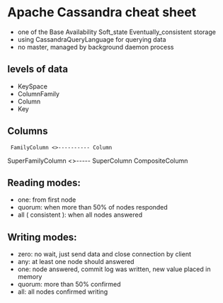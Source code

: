 # Apache Cassandra cheat sheet
* one of the Base Availability Soft_state Eventually_consistent storage   
* using CassandraQueryLanguage for querying data  
* no master, managed by background daemon process

## levels of data
* KeySpace
* ColumnFamily
* Column
* Key

## Columns
     FamilyColumn <>---------- Column
SuperFamilyColumn <>----- SuperColumn
CompositeColumn

## Reading modes:
* one: from first node
* quorum: when more than 50% of nodes responded
* all ( consistent ): when all nodes answered

## Writing modes:
* zero: no wait, just send data and close connection by client
* any: at least one node should answered
* one: node answered, commit log was written, new value placed in memory
* quorum: more than 50% confirmed
* all: all nodes confirmed writing

